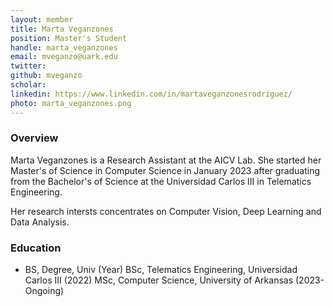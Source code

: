 ```yaml
---
layout: member
title: Marta Veganzones
position: Master's Student
handle: marta_veganzones
email: mveganzo@uark.edu 
twitter:
github: mveganzo
scholar: 
linkedin: https://www.linkedin.com/in/martaveganzonesrodriguez/
photo: marta_veganzones.png
---
```


### Overview
Marta Veganzones is a Research Assistant at the AICV Lab. She started her Master's of Science in Computer Science in January 2023 after graduating from the Bachelor's of Science at the Universidad Carlos III in Telematics Engineering. 

Her research intersts concentrates on Computer Vision, Deep Learning and Data Analysis.

### Education
- BS, Degree, Univ (Year)
BSc, Telematics Engineering, Universidad Carlos III (2022)
MSc, Computer Science, University of Arkansas (2023-Ongoing)
